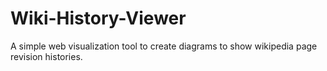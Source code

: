 # Wiki-History-Viewer
A simple web visualization tool to create diagrams to show wikipedia page revision histories.
